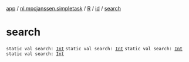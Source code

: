 [app](../../../index.md) / [nl.mpcjanssen.simpletask](../../index.md) / [R](../index.md) / [id](index.md) / [search](.)

# search

`static val search: `[`Int`](https://kotlinlang.org/api/latest/jvm/stdlib/kotlin/-int/index.html)
`static val search: `[`Int`](https://kotlinlang.org/api/latest/jvm/stdlib/kotlin/-int/index.html)
`static val search: `[`Int`](https://kotlinlang.org/api/latest/jvm/stdlib/kotlin/-int/index.html)
`static val search: `[`Int`](https://kotlinlang.org/api/latest/jvm/stdlib/kotlin/-int/index.html)